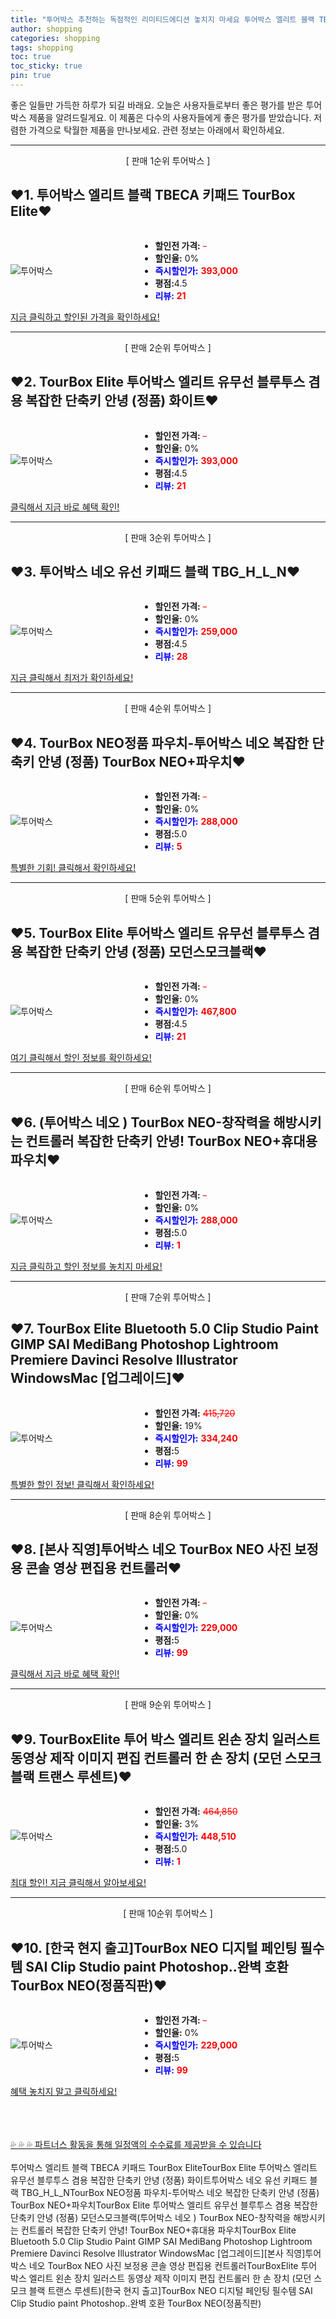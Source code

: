 ```yaml
---
title: "투어박스 추천하는 독점적인 리미티드에디션 놓치지 마세요 투어박스 엘리트 블랙 TBECA 키패드"
author: shopping
categories: shopping
tags: shopping
toc: true
toc_sticky: true
pin: true
---
```

좋은 일들만 가득한 하루가 되길 바래요. 오늘은 사용자들로부터 좋은 평가를 받은 투어박스 제품을 알려드릴게요. 이 제품은 다수의 사용자들에게 좋은 평가를 받았습니다. 저렴한 가격으로 탁월한 제품을 만나보세요. 관련 정보는 아래에서 확인하세요.

---
<p class="toplist" style="margin: 0 auto; display: block; width: fit-content;">[ 판매 1순위 투어박스 ]</p>

<h2><strong>❤️1. 투어박스 엘리트 블랙 TBECA 키패드 TourBox Elite❤️</strong></h2>

<div style="display: flex; align-items: center;">
    <div style="flex: 0.4;">
        <img src="https://thumbnail10.coupangcdn.com/thumbnails/remote/230x230ex/image/vendor_inventory/dcd2/8c38dbcd403128d64a1277d8c0563e8c8a541cb761227826b31771913d97.jpg" alt="투어박스" style="max-width: 100%;">
    </div>
    <div style="flex: 0.6; margin-left: 10px;">
        <ul>
            <li><strong>할인전 가격:</strong> <del style="color: red;">-</del></li>
            <li><strong>할인율:</strong> 0%</li>
            <li><span style='color:blue'><strong>즉시할인가:</strong></span> <span style='color:red'><strong>393,000</strong></span></li>
            <li><strong>평점:</strong>4.5</li>
            <li><span style='color:blue'><strong>리뷰:</strong></span> <span style='color:red'><strong>21</strong></span></li>
        </ul>
    </div>
</div>
<div class="center">
    <a href="https://William4Davisa.github.io?lptag=AF9450613&subid=githubio&pageKey=6741123996&traceid=V0-153&itemId=15736885505&vendorItemId=82679771875" class="myButton">
        지금 클릭하고 할인된 가격을 확인하세요!
    </a>
</div>


---
<p class="toplist" style="margin: 0 auto; display: block; width: fit-content;">[ 판매 2순위 투어박스 ]</p>

<h2><strong>❤️2. TourBox Elite 투어박스 엘리트 유무선 블루투스 겸용 복잡한 단축키 안녕 (정품) 화이트❤️</strong></h2>

<div style="display: flex; align-items: center;">
    <div style="flex: 0.4;">
        <img src="https://thumbnail10.coupangcdn.com/thumbnails/remote/230x230ex/image/vendor_inventory/dcd2/8c38dbcd403128d64a1277d8c0563e8c8a541cb761227826b31771913d97.jpg" alt="투어박스" style="max-width: 100%;">
    </div>
    <div style="flex: 0.6; margin-left: 10px;">
        <ul>
            <li><strong>할인전 가격:</strong> <del style="color: red;">-</del></li>
            <li><strong>할인율:</strong> 0%</li>
            <li><span style='color:blue'><strong>즉시할인가:</strong></span> <span style='color:red'><strong>393,000</strong></span></li>
            <li><strong>평점:</strong>4.5</li>
            <li><span style='color:blue'><strong>리뷰:</strong></span> <span style='color:red'><strong>21</strong></span></li>
        </ul>
    </div>
</div>
<div class="center">
    <a href="https://William4Davisa.github.io?lptag=AF9450613&subid=githubio&pageKey=6741123996&traceid=V0-153&itemId=15460227183&vendorItemId=82679771881" class="myButton">
        클릭해서 지금 바로 혜택 확인!
    </a>
</div>


---
<p class="toplist" style="margin: 0 auto; display: block; width: fit-content;">[ 판매 3순위 투어박스 ]</p>

<h2><strong>❤️3. 투어박스 네오 유선 키패드 블랙 TBG_H_L_N❤️</strong></h2>

<div style="display: flex; align-items: center;">
    <div style="flex: 0.4;">
        <img src="https://thumbnail6.coupangcdn.com/thumbnails/remote/230x230ex/image/vendor_inventory/474d/e379475173b85f9abb27b8a98281bfade94b6b394cac1b3ded29e830fed8.jpg" alt="투어박스" style="max-width: 100%;">
    </div>
    <div style="flex: 0.6; margin-left: 10px;">
        <ul>
            <li><strong>할인전 가격:</strong> <del style="color: red;">-</del></li>
            <li><strong>할인율:</strong> 0%</li>
            <li><span style='color:blue'><strong>즉시할인가:</strong></span> <span style='color:red'><strong>259,000</strong></span></li>
            <li><strong>평점:</strong>4.5</li>
            <li><span style='color:blue'><strong>리뷰:</strong></span> <span style='color:red'><strong>28</strong></span></li>
        </ul>
    </div>
</div>
<div class="center">
    <a href="https://William4Davisa.github.io?lptag=AF9450613&subid=githubio&pageKey=6771121800&traceid=V0-153&itemId=15898940562&vendorItemId=76832475153" class="myButton">
        지금 클릭해서 최저가 확인하세요!
    </a>
</div>


---
<p class="toplist" style="margin: 0 auto; display: block; width: fit-content;">[ 판매 4순위 투어박스 ]</p>

<h2><strong>❤️4. TourBox NEO정품 파우치-투어박스 네오 복잡한 단축키 안녕 (정품) TourBox NEO+파우치❤️</strong></h2>

<div style="display: flex; align-items: center;">
    <div style="flex: 0.4;">
        <img src="https://thumbnail9.coupangcdn.com/thumbnails/remote/230x230ex/image/vendor_inventory/cb33/c7ad06420e3f290365944a9735af1b3101bafae2f4a731f1d35ccc69a401.jpg" alt="투어박스" style="max-width: 100%;">
    </div>
    <div style="flex: 0.6; margin-left: 10px;">
        <ul>
            <li><strong>할인전 가격:</strong> <del style="color: red;">-</del></li>
            <li><strong>할인율:</strong> 0%</li>
            <li><span style='color:blue'><strong>즉시할인가:</strong></span> <span style='color:red'><strong>288,000</strong></span></li>
            <li><strong>평점:</strong>5.0</li>
            <li><span style='color:blue'><strong>리뷰:</strong></span> <span style='color:red'><strong>5</strong></span></li>
        </ul>
    </div>
</div>
<div class="center">
    <a href="https://William4Davisa.github.io?lptag=AF9450613&subid=githubio&pageKey=6155519552&traceid=V0-153&itemId=11912537041&vendorItemId=79185439730" class="myButton">
        특별한 기회! 클릭해서 확인하세요!
    </a>
</div>


---
<p class="toplist" style="margin: 0 auto; display: block; width: fit-content;">[ 판매 5순위 투어박스 ]</p>

<h2><strong>❤️5. TourBox Elite 투어박스 엘리트 유무선 블루투스 겸용 복잡한 단축키 안녕 (정품) 모던스모크블랙❤️</strong></h2>

<div style="display: flex; align-items: center;">
    <div style="flex: 0.4;">
        <img src="https://thumbnail10.coupangcdn.com/thumbnails/remote/230x230ex/image/vendor_inventory/dcd2/8c38dbcd403128d64a1277d8c0563e8c8a541cb761227826b31771913d97.jpg" alt="투어박스" style="max-width: 100%;">
    </div>
    <div style="flex: 0.6; margin-left: 10px;">
        <ul>
            <li><strong>할인전 가격:</strong> <del style="color: red;">-</del></li>
            <li><strong>할인율:</strong> 0%</li>
            <li><span style='color:blue'><strong>즉시할인가:</strong></span> <span style='color:red'><strong>467,800</strong></span></li>
            <li><strong>평점:</strong>4.5</li>
            <li><span style='color:blue'><strong>리뷰:</strong></span> <span style='color:red'><strong>21</strong></span></li>
        </ul>
    </div>
</div>
<div class="center">
    <a href="https://William4Davisa.github.io?lptag=AF9450613&subid=githubio&pageKey=6741123996&traceid=V0-153&itemId=15460227186&vendorItemId=82679771886" class="myButton">
        여기 클릭해서 할인 정보를 확인하세요!
    </a>
</div>


---
<p class="toplist" style="margin: 0 auto; display: block; width: fit-content;">[ 판매 6순위 투어박스 ]</p>

<h2><strong>❤️6. (투어박스 네오 ) TourBox NEO-창작력을 해방시키는 컨트롤러 복잡한 단축키 안녕! TourBox NEO+휴대용 파우치❤️</strong></h2>

<div style="display: flex; align-items: center;">
    <div style="flex: 0.4;">
        <img src="https://thumbnail9.coupangcdn.com/thumbnails/remote/230x230ex/image/vendor_inventory/cb33/c7ad06420e3f290365944a9735af1b3101bafae2f4a731f1d35ccc69a401.jpg" alt="투어박스" style="max-width: 100%;">
    </div>
    <div style="flex: 0.6; margin-left: 10px;">
        <ul>
            <li><strong>할인전 가격:</strong> <del style="color: red;">-</del></li>
            <li><strong>할인율:</strong> 0%</li>
            <li><span style='color:blue'><strong>즉시할인가:</strong></span> <span style='color:red'><strong>288,000</strong></span></li>
            <li><strong>평점:</strong>5.0</li>
            <li><span style='color:blue'><strong>리뷰:</strong></span> <span style='color:red'><strong>1</strong></span></li>
        </ul>
    </div>
</div>
<div class="center">
    <a href="https://William4Davisa.github.io?lptag=AF9450613&subid=githubio&pageKey=5625911505&traceid=V0-153&itemId=9135348511&vendorItemId=76856079268" class="myButton">
        지금 클릭하고 할인 정보를 놓치지 마세요!
    </a>
</div>


---
<p class="toplist" style="margin: 0 auto; display: block; width: fit-content;">[ 판매 7순위 투어박스 ]</p>

<h2><strong>❤️7. TourBox Elite Bluetooth 5.0 Clip Studio Paint GIMP SAI MediBang Photoshop Lightroom Premiere Davinci Resolve Illustrator WindowsMac [업그레이드]❤️</strong></h2>

<div style="display: flex; align-items: center;">
    <div style="flex: 0.4;">
        <img src="https://thumbnail10.coupangcdn.com/thumbnails/remote/230x230ex/image/vendor_inventory/981b/7defa921f5c51333c5a9b177e5922b685c20d25d2e0687395411d06ca873.jpg" alt="투어박스" style="max-width: 100%;">
    </div>
    <div style="flex: 0.6; margin-left: 10px;">
        <ul>
            <li><strong>할인전 가격:</strong> <del style="color: red;">415,720</del></li>
            <li><strong>할인율:</strong> 19%</li>
            <li><span style='color:blue'><strong>즉시할인가:</strong></span> <span style='color:red'><strong>334,240</strong></span></li>
            <li><strong>평점:</strong>5</li>
            <li><span style='color:blue'><strong>리뷰:</strong></span> <span style='color:red'><strong>99</strong></span></li>
        </ul>
    </div>
</div>
<div class="center">
    <a href="https://William4Davisa.github.io?lptag=AF9450613&subid=githubio&pageKey=7733431133&traceid=V0-153&itemId=20787046493&vendorItemId=90142258614" class="myButton">
        특별한 할인 정보! 클릭해서 확인하세요!
    </a>
</div>


---
<p class="toplist" style="margin: 0 auto; display: block; width: fit-content;">[ 판매 8순위 투어박스 ]</p>

<h2><strong>❤️8. [본사 직영]투어박스 네오 TourBox NEO 사진 보정용 콘솔 영상 편집용 컨트롤러❤️</strong></h2>

<div style="display: flex; align-items: center;">
    <div style="flex: 0.4;">
        <img src="https://thumbnail9.coupangcdn.com/thumbnails/remote/230x230ex/image/vendor_inventory/f6d9/2bb19ea4f7221a0062d5f5205af53c7823dca8a58e1fa30d168f333fca1a.jpg" alt="투어박스" style="max-width: 100%;">
    </div>
    <div style="flex: 0.6; margin-left: 10px;">
        <ul>
            <li><strong>할인전 가격:</strong> <del style="color: red;">-</del></li>
            <li><strong>할인율:</strong> 0%</li>
            <li><span style='color:blue'><strong>즉시할인가:</strong></span> <span style='color:red'><strong>229,000</strong></span></li>
            <li><strong>평점:</strong>5</li>
            <li><span style='color:blue'><strong>리뷰:</strong></span> <span style='color:red'><strong>99</strong></span></li>
        </ul>
    </div>
</div>
<div class="center">
    <a href="https://William4Davisa.github.io?lptag=AF9450613&subid=githubio&pageKey=6257005200&traceid=V0-153&itemId=12717460421&vendorItemId=79984174716" class="myButton">
        클릭해서 지금 바로 혜택 확인!
    </a>
</div>


---
<p class="toplist" style="margin: 0 auto; display: block; width: fit-content;">[ 판매 9순위 투어박스 ]</p>

<h2><strong>❤️9. TourBoxElite 투어 박스 엘리트 왼손 장치 일러스트 동영상 제작 이미지 편집 컨트롤러 한 손 장치 (모던 스모크 블랙 트랜스 루센트)❤️</strong></h2>

<div style="display: flex; align-items: center;">
    <div style="flex: 0.4;">
        <img src="https://thumbnail8.coupangcdn.com/thumbnails/remote/230x230ex/image/vendor_inventory/e9a7/64fe1b762ea84cb5a1b3ba9012a4d62d21056dd7b8a7fc437d5016ec6445.jpg" alt="투어박스" style="max-width: 100%;">
    </div>
    <div style="flex: 0.6; margin-left: 10px;">
        <ul>
            <li><strong>할인전 가격:</strong> <del style="color: red;">464,850</del></li>
            <li><strong>할인율:</strong> 3%</li>
            <li><span style='color:blue'><strong>즉시할인가:</strong></span> <span style='color:red'><strong>448,510</strong></span></li>
            <li><strong>평점:</strong>5.0</li>
            <li><span style='color:blue'><strong>리뷰:</strong></span> <span style='color:red'><strong>1</strong></span></li>
        </ul>
    </div>
</div>
<div class="center">
    <a href="https://William4Davisa.github.io?lptag=AF9450613&subid=githubio&pageKey=6855556139&traceid=V0-153&itemId=16348111302&vendorItemId=90148994538" class="myButton">
        최대 할인! 지금 클릭해서 알아보세요!
    </a>
</div>


---
<p class="toplist" style="margin: 0 auto; display: block; width: fit-content;">[ 판매 10순위 투어박스 ]</p>

<h2><strong>❤️10. [한국 현지 출고]TourBox NEO 디지털 페인팅 필수템 SAI Clip Studio paint Photoshop..완벽 호환 TourBox NEO(정품직판)❤️</strong></h2>

<div style="display: flex; align-items: center;">
    <div style="flex: 0.4;">
        <img src="https://thumbnail9.coupangcdn.com/thumbnails/remote/230x230ex/image/vendor_inventory/f6d9/2bb19ea4f7221a0062d5f5205af53c7823dca8a58e1fa30d168f333fca1a.jpg" alt="투어박스" style="max-width: 100%;">
    </div>
    <div style="flex: 0.6; margin-left: 10px;">
        <ul>
            <li><strong>할인전 가격:</strong> <del style="color: red;">-</del></li>
            <li><strong>할인율:</strong> 0%</li>
            <li><span style='color:blue'><strong>즉시할인가:</strong></span> <span style='color:red'><strong>229,000</strong></span></li>
            <li><strong>평점:</strong>5</li>
            <li><span style='color:blue'><strong>리뷰:</strong></span> <span style='color:red'><strong>99</strong></span></li>
        </ul>
    </div>
</div>
<div class="center">
    <a href="https://William4Davisa.github.io?lptag=AF9450613&subid=githubio&pageKey=6257204642&traceid=V0-153&itemId=12718927976&vendorItemId=79985613490" class="myButton">
        혜택 놓치지 말고 클릭하세요!
    </a>
</div>

<br><br><br>[💦 💦 💦 파트너스 활동을 통해 일정액의 수수료를 제공받을 수 있습니다](https://link.coupang.com/a/bcpT2c)<br><br>투어박스 엘리트 블랙 TBECA 키패드 TourBox EliteTourBox Elite 투어박스 엘리트 유무선 블루투스 겸용 복잡한 단축키 안녕 (정품) 화이트투어박스 네오 유선 키패드 블랙 TBG_H_L_NTourBox NEO정품 파우치-투어박스 네오 복잡한 단축키 안녕 (정품) TourBox NEO+파우치TourBox Elite 투어박스 엘리트 유무선 블루투스 겸용 복잡한 단축키 안녕 (정품) 모던스모크블랙(투어박스 네오 ) TourBox NEO-창작력을 해방시키는 컨트롤러 복잡한 단축키 안녕! TourBox NEO+휴대용 파우치TourBox Elite Bluetooth 5.0 Clip Studio Paint GIMP SAI MediBang Photoshop Lightroom Premiere Davinci Resolve Illustrator WindowsMac [업그레이드][본사 직영]투어박스 네오 TourBox NEO 사진 보정용 콘솔 영상 편집용 컨트롤러TourBoxElite 투어 박스 엘리트 왼손 장치 일러스트 동영상 제작 이미지 편집 컨트롤러 한 손 장치 (모던 스모크 블랙 트랜스 루센트)[한국 현지 출고]TourBox NEO 디지털 페인팅 필수템 SAI Clip Studio paint Photoshop..완벽 호환 TourBox NEO(정품직판)